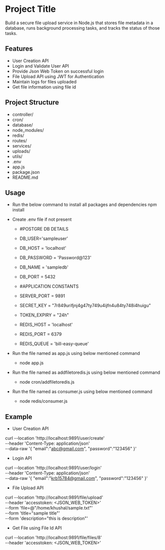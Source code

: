# Project Title

Build a secure file upload service in Node.js that stores file metadata in a database, runs background processing tasks, and tracks the status of those tasks.

## Features

- User Creation API
- Login and Validate User API
- Provide Json Web Token on successful login
- File Upload API using JWT for Authentication
- Maintain logs for files uploaded
- Get file information using file id

## Project Structure

- controller/
- cron/
- database/
- node_modules/
- redis/
- routes/
- services/
- uploads/
- utils/
- .env
- app.js
- package.json
- README.md

## Usage

- Run the below command to install all packages and dependencies
    npm install

- Create .env file if not present
    - #POSTGRE DB DETAILS
    - DB_USER='sampleuser'
    - DB_HOST = 'localhost'
    - DB_PASSWORD = 'Password@123'
    - DB_NAME = 'sampledb'
    - DB_PORT = 5432


    - #APPLICATION CONSTANTS
    - SERVER_PORT = 9891
    - SECRET_KEY = "7r849urifjnj4g47ty749u4ijfn4u84ty748i4huigu"
    - TOKEN_EXPIRY = "24h"
    - REDIS_HOST = 'localhost'
    - REDIS_PORT = 6379
    - REDIS_QUEUE = 'bill-easy-queue'

- Run the file named as app.js using below mentioned command
    - node app.js

- Run the file named as addfiletoredis.js using below mentioned command
    - node cron/addfiletoredis.js

- Run the file named as consumer.js using below mentioned command
    - node redis/consumer.js

## Example

- User Creation API

curl --location 'http://localhost:9891/user/create' \
--header 'Content-Type: application/json' \
--data-raw '{
    "email":"abc@gmail.com",
    "password":"123456"
}'

- Login API

curl --location 'http://localhost:9891/user/login' \
--header 'Content-Type: application/json' \
--data-raw '{
    "email":"krb15784@gmail.com",
    "password":"123456"
}'

- File Upload API

curl --location 'http://localhost:9891/file/upload' \
--header 'accesstoken: <JSON_WEB_TOKEN>' \
--form 'file=@"/home/khushal/sample.txt"' \
--form 'title="sample title"' \
--form 'description="this is description"'

- Get File using File Id API

curl --location 'http://localhost:9891/file/files/8' \
--header 'accesstoken: <JSON_WEB_TOKEN>'
